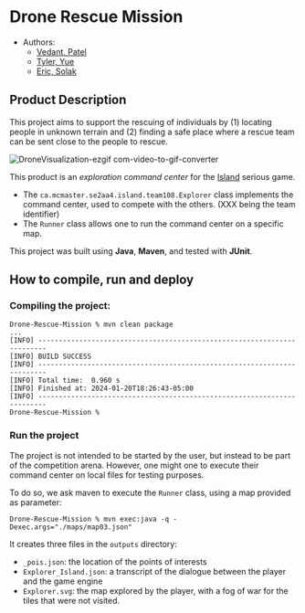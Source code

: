 # Drone Rescue Mission

- Authors:
  - [Vedant, Patel](patev70@mcmaster.ca)
  - [Tyler, Yue](yuet5@mcmaster.ca)
  - [Eric, Solak](solake@mcmaster.ca)


## Product Description
This project aims to support the rescuing of individuals by (1) locating people in unknown terrain and (2) finding a safe place where a rescue team can be sent close to the people to rescue.

![DroneVisualization-ezgif com-video-to-gif-converter](https://github.com/user-attachments/assets/4ee11c1e-6b89-4215-977a-64d2f520ab8f)

This product is an _exploration command center_ for the [Island](https://ace-design.github.io/island/) serious game.

- The `ca.mcmaster.se2aa4.island.team108.Explorer` class implements the command center, used to compete with the others. (XXX being the team identifier)
- The `Runner` class allows one to run the command center on a specific map.

This project was built using **Java**, **Maven**, and tested with **JUnit**.
  
## How to compile, run and deploy

### Compiling the project:

```
Drone-Rescue-Mission % mvn clean package
...
[INFO] ------------------------------------------------------------------------
[INFO] BUILD SUCCESS
[INFO] ------------------------------------------------------------------------
[INFO] Total time:  0.960 s
[INFO] Finished at: 2024-01-20T18:26:43-05:00
[INFO] ------------------------------------------------------------------------
Drone-Rescue-Mission %
```

### Run the project

The project is not intended to be started by the user, but instead to be part of the competition arena. However, one might one to execute their command center on local files for testing purposes.

To do so, we ask maven to execute the `Runner` class, using a map provided as parameter:

```
Drone-Rescue-Mission % mvn exec:java -q -Dexec.args="./maps/map03.json"
```

It creates three files in the `outputs` directory:

- `_pois.json`: the location of the points of interests
- `Explorer_Island.json`: a transcript of the dialogue between the player and the game engine
- `Explorer.svg`: the map explored by the player, with a fog of war for the tiles that were not visited.
